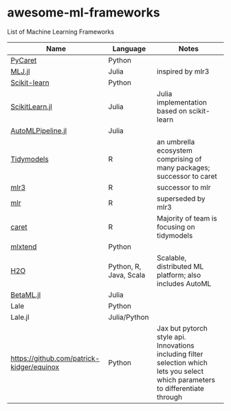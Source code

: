 # awesome-ml-frameworks
List of Machine Learning Frameworks

| Name                                                                          | Language | Notes                                                                 |
|-------------------------------------------------------------------------------|----------|-----------------------------------------------------------------------|
| [PyCaret](https://towardsdatascience.com/announcing-pycaret-2-0-39c11014540e) | Python   |                                                                       |
| [MLJ.jl](https://github.com/alan-turing-institute/MLJ.jl)                     | Julia    | inspired by mlr3                                                      |
| [Scikit-learn](https://scikit-learn.org/stable/)                              | Python   |                                                                       |
| [ScikitLearn.jl](https://scikit-learn.org/stable/)                            | Julia    | Julia implementation based on scikit-learn                             |
| [AutoMLPipeline.jl](https://github.com/IBM/AutoMLPipeline.jl)                 | Julia    |                                                                       |
| [Tidymodels](https://www.tidymodels.org/)                                     | R        | an umbrella ecosystem comprising of many packages; successor to caret |
| [mlr3](https://github.com/mlr-org/mlr3)                                       | R        | successor to mlr                                                      |
| [mlr](https://mlr.mlr-org.com/)                                               | R        | superseded by mlr3                                                    |
| [caret](https://topepo.github.io/caret/)                                      | R        | Majority of team is focusing on tidymodels |
| [mlxtend](http://rasbt.github.io/mlxtend/) | Python | |
| [H2O](http://docs.h2o.ai/h2o/latest-stable/h2o-docs/index.html) | Python, R, Java, Scala | Scalable, distributed ML platform; also includes AutoML|
| [BetaML.jl](https://github.com/sylvaticus/BetaML.jl) | Julia | |
| Lale | Python | |
| Lale.jl | Julia/Python | |
| https://github.com/patrick-kidger/equinox | Python | Jax but pytorch style api. Innovations including filter selection which lets you select which parameters to differentiate through |
